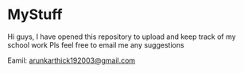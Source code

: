 # MyStuff

Hi guys, I have opened this repository to upload and keep track of my school work
Pls feel free to email me any suggestions 

Eamil: arunkarthick192003@gmail.com
